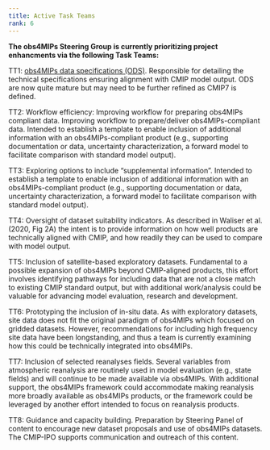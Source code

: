 ```yaml
---
title: Active Task Teams 
rank: 6
---
```



 **The obs4MIPs Steering Group is currently prioritizing project enhancments via the following Task Teams:**

TT1: <u>obs4MIPs data specifications (ODS)</u>.  Responsible for detailing the technical specifications
ensuring alignment with CMIP model output. ODS are now quite mature but may need to be further
refined as CMIP7 is defined.

TT2: Workflow efficiency: Improving workflow for preparing obs4MIPs compliant data.  Improving workflow to prepare/deliver obs4MIPs-compliant data.  Intended to establish a template to enable inclusion of additional
information with an obs4MIPs-compliant product (e.g., supporting documentation or data, uncertainty
characterization, a forward model to facilitate comparison with standard model output).
 
TT3: Exploring options to include “supplemental information”. Intended to establish a template to enable inclusion of additional
information with an obs4MIPs-compliant product (e.g., supporting documentation or data, uncertainty characterization, a forward model to facilitate comparison with standard model output).

TT4: Oversight of dataset suitability indicators.  As described in Waliser et al. (2020, Fig 2A) the intent is to provide information on how well products are technically aligned with CMIP, and how readily they can be used to compare with model output.

TT5: Inclusion of satellite-based exploratory datasets.  Fundamental to a possible expansion of obs4MIPs beyond CMIP-aligned products, this effort involves identifying pathways for including data that are not a close match to existing CMIP standard output, but with additional work/analysis could be valuable for advancing model evaluation, research and development.

TT6: Prototyping the inclusion of in-situ data.  As with exploratory datasets, site data does not fit the original paradigm of obs4MIPs which focused on gridded datasets. However, recommendations for including high frequency site data have been longstanding, and thus a team is currently examining how this could be technically integrated into obs4MIPs.

TT7: Inclusion of selected reanalyses fields.  Several variables from atmospheric reanalysis are routinely used in model evaluation (e.g., state fields) and will continue to be made available via obs4MIPs. With additional support, the obs4MIPs framework could accommodate making reanalysis more broadly available as obs4MIPs products, or the framework could be leveraged by another effort intended to focus on reanalysis products.


TT8: Guidance and capacity building.  Preparation by Steering Panel of content to encourage new dataset proposals and use of obs4MIPs datasets. The CMIP-IPO supports communication and outreach of this content. 


